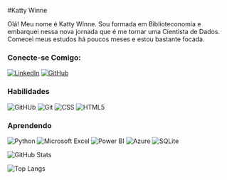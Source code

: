 #Katty Winne

Olá! Meu nome é Katty Winne. Sou formada em Biblioteconomia e embarquei nessa nova jornada que é me tornar uma Cientista de Dados. Comecei meus estudos há poucos meses e estou bastante focada. 

### Conecte-se Comigo:

[![LinkedIn](https://img.shields.io/badge/LinkedIn-000?style=for-the-badge&logo=linkedin&logoColor=0E76A8)](https://www.linkedin.com/in/KattySilva/)
[![GitHub](https://img.shields.io/badge/GitHub-000?style=for-the-badge&logo=github)](https://www.github.com/kattywinne/)

### Habilidades


![GitHUb](https://img.shields.io/badge/GitHub-100000?style=for-the-badge&logo=github&logoColor=white)
![Git](https://img.shields.io/badge/Git-000?style=for-the-badge&logo=git&logoColor=E34F26)
![CSS](https://img.shields.io/badge/css3-000?style=for-the-badge&logo=css3&logoColor=E94D5F)
![HTML5](https://img.shields.io/badge/HTML5-000?style=for-the-badge&logo=html5)



### Aprendendo

![Python](https://img.shields.io/badge/Python-000?style=for-the-badge&logo=python)
![Microsoft Excel](https://img.shields.io/badge/Microsoft_Excel-000?style=for-the-badge&logo=microsoft-excel&logoColor=217346)
![Power BI](https://img.shields.io/badge/Power_BI-000?style=for-the-badge&logo=Power%20BI&logoColor=F2C811)
![Azure](https://img.shields.io/badge/azure-%230072C6.svg?style=for-the-badge&logo=microsoftazure&logoColor=white)
![SQLite](https://img.shields.io/badge/sqlite-%2307405e.svg?style=for-the-badge&logo=sqlite&logoColor=white)


![GitHub Stats](https://github-readme-stats.vercel.app/api?username=kattywinne&theme=transparent&bg_color=000&border_color=30A3DC&show_icons=true&icon_color=30A3DC&title_color=E94D5F&text_color=FFF)

![Top Langs](https://github-readme-stats-git-masterrstaa-rickstaa.vercel.app/api/top-langs/?username=SEUUSERNAME&bg_color=000&border_color=30A3DC&title_color=E94D5F&text_color=FFF)
